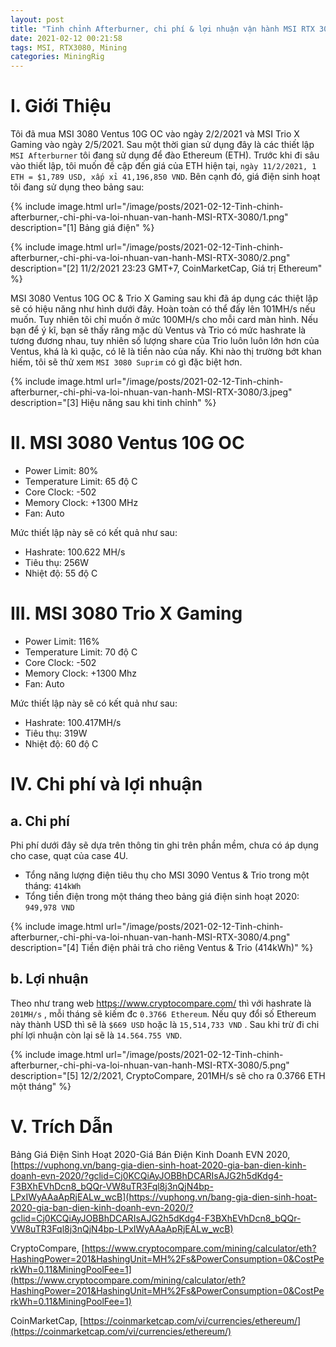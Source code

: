 ```yaml
---
layout: post
title: "Tinh chỉnh Afterburner, chi phí & lợi nhuận vận hành MSI RTX 3080"
date: 2021-02-12 00:21:58
tags: MSI, RTX3080, Mining
categories: MiningRig
---
```


# I. Giới Thiệu
Tôi đã mua MSI 3080 Ventus 10G OC vào ngày 2/2/2021 và MSI Trio X Gaming vào ngày 2/5/2021. Sau một thời gian sử dụng
đây là các thiết lập `MSI Afterburner` tôi đang sử dụng để đào Ethereum (ETH). Trước khi đi sâu vào thiết lập,
tôi muốn đề cập đến giá của ETH hiện tại, `ngày 11/2/2021, 1 ETH = $1,789 USD, xấp xỉ 41,196,850 VND`. Bên cạnh đó, giá
điện sinh hoạt tôi đang sử dụng theo bảng sau:

{% include image.html url="/image/posts/2021-02-12-Tinh-chinh-afterburner,-chi-phi-va-loi-nhuan-van-hanh-MSI-RTX-3080/1.png" description="[1] Bảng giá điện" %}

{% include image.html url="/image/posts/2021-02-12-Tinh-chinh-afterburner,-chi-phi-va-loi-nhuan-van-hanh-MSI-RTX-3080/2.png" description="[2] 11/2/2021 23:23 GMT+7, CoinMarketCap, Giá trị Ethereum" %}

MSI 3080 Ventus 10G OC & Trio X Gaming sau khi đã áp dụng các thiệt lập sẽ có hiệu năng như hình dưới đây. Hoàn toàn có
thể đấy lên 101MH/s nếu muốn. Tuy nhiên tôi chỉ muốn ở mức 100MH/s cho mỗi card màn hình. Nếu bạn để ý kĩ, bạn sẽ thấy răng
mặc dù Ventus và Trio có mức hashrate là tương đương nhau, tuy nhiên số lượng share của Trio luôn luôn lớn hơn của Ventus,
khá là kì quặc, có lẽ là tiền nào của nấy. Khi nào thị trường bớt khan hiếm, tôi sẽ thử xem `MSI 3080 Suprim` có gì đặc biệt hơn.

{% include image.html url="/image/posts/2021-02-12-Tinh-chinh-afterburner,-chi-phi-va-loi-nhuan-van-hanh-MSI-RTX-3080/3.jpeg" description="[3] Hiệu năng sau khi tinh chỉnh" %}


# II. MSI 3080 Ventus 10G OC
- Power Limit: 80%
- Temperature Limit: 65 độ C
- Core Clock: -502
- Memory Clock: +1300 MHz
- Fan: Auto

Mức thiết lập này sẽ có kết quả như sau:

- Hashrate: 100.622 MH/s
- Tiêu thụ: 256W
- Nhiệt độ: 55 độ C

# III. MSI 3080 Trio X Gaming
- Power Limit: 116%
- Temperature Limit: 70 độ C
- Core Clock: -502
- Memory Clock: +1300 Mhz
- Fan: Auto

Mức thiết lập này sẽ có kết quả như sau:

- Hashrate: 100.417MH/s
- Tiêu thụ: 319W
- Nhiệt độ: 60 độ C


# IV. Chi phí và lợi nhuận
## a. Chi phí

Phi phí dưới đây sẽ dựa trên thông tin ghi trên phần mềm, chưa có áp dụng cho case, quạt của case 4U.

- Tổng năng lượng điện tiêu thụ cho MSI 3090 Ventus & Trio trong một tháng: `414kWh`
- Tổng tiền điện trong một tháng theo bảng giá điện sinh hoạt 2020: `949,978 VND`

{% include image.html url="/image/posts/2021-02-12-Tinh-chinh-afterburner,-chi-phi-va-loi-nhuan-van-hanh-MSI-RTX-3080/4.png" description="[4] Tiền điện phải trả cho riêng Ventus & Trio (414kWh)" %}


## b. Lợi nhuận

Theo như trang web https://www.cryptocompare.com/ thì với hashrate là `201MH/s` , mỗi tháng sẽ kiếm đc `0.3766 Ethereum`.
Nếu quy đổi số Ethereum này thành USD thì sẽ là `$669 USD` hoặc là `15,514,733 VND` . Sau khi trừ đi chi phí  lợi nhuận
còn lại sẽ là `14.564.755 VND`.

{% include image.html url="/image/posts/2021-02-12-Tinh-chinh-afterburner,-chi-phi-va-loi-nhuan-van-hanh-MSI-RTX-3080/5.png" description="[5] 12/2/2021, CryptoCompare, 201MH/s sẽ cho ra 0.3766 ETH một tháng" %}

# V. Trích Dẫn
Bảng Giá Điện Sinh Hoạt 2020-Giá Bán Điện Kinh Doanh EVN 2020, [https://vuphong.vn/bang-gia-dien-sinh-hoat-2020-gia-ban-dien-kinh-doanh-evn-2020/?gclid=Cj0KCQiAyJOBBhDCARIsAJG2h5dKdg4-F3BXhEVhDcn8_bQQr-VW8uTR3Fql8j3nQjN4bp-LPxIWyAAaApRjEALw_wcB](https://vuphong.vn/bang-gia-dien-sinh-hoat-2020-gia-ban-dien-kinh-doanh-evn-2020/?gclid=Cj0KCQiAyJOBBhDCARIsAJG2h5dKdg4-F3BXhEVhDcn8_bQQr-VW8uTR3Fql8j3nQjN4bp-LPxIWyAAaApRjEALw_wcB)

CryptoCompare, [https://www.cryptocompare.com/mining/calculator/eth?HashingPower=201&HashingUnit=MH%2Fs&PowerConsumption=0&CostPerkWh=0.11&MiningPoolFee=1](https://www.cryptocompare.com/mining/calculator/eth?HashingPower=201&HashingUnit=MH%2Fs&PowerConsumption=0&CostPerkWh=0.11&MiningPoolFee=1)

CoinMarketCap, [https://coinmarketcap.com/vi/currencies/ethereum/](https://coinmarketcap.com/vi/currencies/ethereum/)
